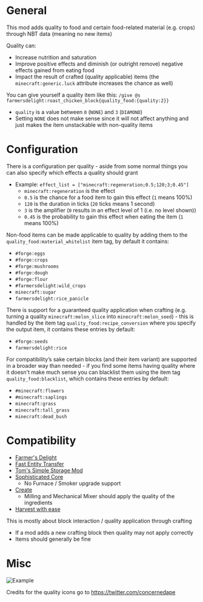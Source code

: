 # General
This mod adds quality to food and certain food-related material (e.g. crops) through NBT data (meaning no new items)

Quality can:
- Increase nutrition and saturation
- Improve positive effects and diminish (or outright remove) negative effects gained from eating food
- Impact the result of crafted (quality applicable) items (the `minecraft:generic.luck` attribute increases the chance as well)

You can give yourself a quality item like this: `/give @s farmersdelight:roast_chicken_block{quality_food:{quality:2}}`
- `quality` is a value between `0` (`NONE`) and `3` (`DIAMOND`)
- Setting `NONE` does not make sense since it will not affect anything and just makes the item unstackable with non-quality items

# Configuration
There is a configuration per quality - aside from some normal things you can also specify which effects a quality should grant
- Example: `effect_list = ["minecraft:regeneration;0.5;120;3;0.45"]`
  - `minecraft:regeneration` is the effect
  - `0.5` is the chance for a food item to gain this effect (`1` means 100%)
  - `120` is the duration in ticks (`20` ticks means 1 second)
  - `3` is the amplifier (`0` results in an effect level of 1 (i.e. no level shown))
  - `0.45` is the probability to gain this effect when eating the item (`1` means 100%)

Non-food items can be made applicable to quality by adding them to the `quality_food:material_whitelist` item tag, by default it contains: 
- `#forge:eggs`
- `#forge:crops`
- `#forge:mushrooms`
- `#forge:dough`
- `#forge:flour`
- `#farmersdelight:wild_crops`
- `minecraft:sugar`
- `farmersdelight:rice_panicle`

There is support for a guaranteed quality application when crafting (e.g. turning a quality `minecraft:melon_slice` into `minecraft:melon_seed`) - this is handled by the item tag `quality_food:recipe_conversion` where you specify the output item, it contains these entries by default:
- `#forge:seeds`
- `farmersdelight:rice`

For compatibility’s sake certain blocks (and their item variant) are supported in a broader way than needed - if you find some items having quality where it doesn't make much sense you can blacklist them using the item tag `quality_food:blacklist`, which contains these entries by default:
- `#minecraft:flowers`
- `#minecraft:saplings`
- `minecraft:grass`
- `minecraft:tall_grass`
- `minecraft:dead_bush`

# Compatibility
- [Farmer's Delight](https://www.curseforge.com/minecraft/mc-mods/farmers-delight)
- [Fast Entity Transfer](https://www.curseforge.com/minecraft/mc-mods/fastentitytransfer)
- [Tom's Simple Storage Mod](https://www.curseforge.com/minecraft/mc-mods/toms-storage)
- [Sophisticated Core](https://www.curseforge.com/minecraft/mc-mods/sophisticated-core)
  - No Furnace / Smoker upgrade support
- [Create](https://www.curseforge.com/minecraft/mc-mods/create)
  - Milling and Mechanical Mixer should apply the quality of the ingredients
- [Harvest with ease](https://www.curseforge.com/minecraft/mc-mods/harvest-with-ease)

This is mostly about block interaction / quality application through crafting
- If a mod adds a new crafting block then quality may not apply correctly
- Items should generally be fine

# Misc

![Example](https://i.imgur.com/hUnpNUh.png)

Credits for the quality icons go to https://twitter.com/concernedape